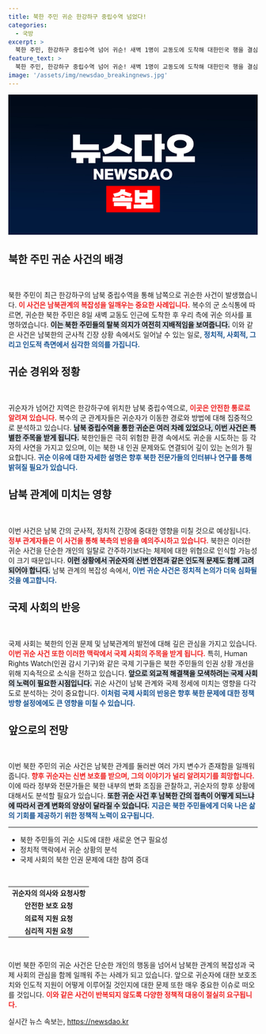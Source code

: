 ```yaml
---
title: 북한 주민 귀순 한강하구 중립수역 넘었다!
categories:
  - 국방
excerpt: >
  북한 주민, 한강하구 중립수역 넘어 귀순! 새벽 1명이 교동도에 도착해 대한민국 행을 결심한 소식이 전해졌다. 이번 사건의 배경은 과연 무엇일까?
feature_text: >
  북한 주민, 한강하구 중립수역 넘어 귀순! 새벽 1명이 교동도에 도착해 대한민국 행을 결심한 소식이 전해졌다. 이번 사건의 배경은 과연 무엇일까?
image: '/assets/img/newsdao_breakingnews.jpg'
---
```


<p><img src="/assets/img/newsdao_breakingnews.jpg" alt="flaretime 속보" /></p>

<h2 data-ke-size="size26">북한 주민 귀순 사건의 배경</h2>

<p data-ke-size="size16">&nbsp;</p>

<p>북한 주민이 최근 한강하구의 남북 중립수역을 통해 남쪽으로 귀순한 사건이 발생했습니다. <b><span style="color: #ee2323;">이 사건은 남북관계의 복잡성을 일깨우는 중요한 사례입니다.</span></b> 복수의 군 소식통에 따르면, 귀순한 북한 주민은 8일 새벽 교동도 인근에 도착한 후 우리 측에 귀순 의사를 표명하였습니다. <b><span style="background-color: #21538527;">이는 북한 주민들의 탈북 의지가 여전히 지배적임을 보여줍니다.</span></b> 이와 같은 사건은 남북한의 군사적 긴장 상황 속에서도 일어날 수 있는 일로, <b><span style="color: #1a5490;">정치적, 사회적, 그리고 인도적 측면에서 심각한 의의를 가집니다.</span></b></p>

<h2 data-ke-size="size26">귀순 경위와 정황</h2>

<p data-ke-size="size16">&nbsp;</p>

<p>귀순자가 넘어간 지역은 한강하구에 위치한 남북 중립수역으로, <b><span style="color: #ee2323;">이곳은 안전한 통로로 알려져 있습니다.</span></b> 복수의 군 관계자들은 귀순자가 이동한 경로와 방법에 대해 집중적으로 분석하고 있습니다. <b><span style="background-color: #21538527;">남북 중립수역을 통한 귀순은 여러 차례 있었으나, 이번 사건은 특별한 주목을 받게 됩니다.</span></b> 북한인들은 극히 위험한 환경 속에서도 귀순을 시도하는 등 각자의 사연을 가지고 있으며, 이는 북한 내 인권 문제와도 연결되어 깊이 있는 논의가 필요합니다. <b><span style="color: #1a5490;">귀순 이유에 대한 자세한 설명은 향후 북한 전문가들의 인터뷰나 연구를 통해 밝혀질 필요가 있습니다.</span></b></p>

<h2 data-ke-size="size26">남북 관계에 미치는 영향</h2>

<p data-ke-size="size16">&nbsp;</p>

<p>이번 사건은 남북 간의 군사적, 정치적 긴장에 중대한 영향을 미칠 것으로 예상됩니다. <b><span style="color: #ee2323;">정부 관계자들은 이 사건을 통해 북측의 반응을 예의주시하고 있습니다.</span></b> 북한은 이러한 귀순 사건을 단순한 개인의 일탈로 간주하기보다는 체제에 대한 위협으로 인식할 가능성이 크기 때문입니다. <b><span style="background-color: #21538527;">이런 상황에서 귀순자의 신변 안전과 같은 인도적 문제도 함께 고려되어야 합니다.</span></b> 남북 관계의 복잡성 속에서, <b><span style="color: #1a5490;">이번 귀순 사건은 정치적 논의가 더욱 심화될 것을 예고합니다.</span></b></p>

<h2 data-ke-size="size26">국제 사회의 반응</h2>

<p data-ke-size="size16">&nbsp;</p>

<p>국제 사회는 북한의 인권 문제 및 남북관계의 발전에 대해 깊은 관심을 가지고 있습니다. <b><span style="color: #ee2323;">이번 귀순 사건 또한 이러한 맥락에서 국제 사회의 주목을 받게 됩니다.</span></b> 특히, Human Rights Watch(인권 감시 기구)와 같은 국제 기구들은 북한 주민들의 인권 상황 개선을 위해 지속적으로 소식을 전하고 있습니다. <b><span style="background-color: #21538527;">앞으로 외교적 해결책을 모색하려는 국제 사회의 노력이 필요한 시점입니다.</span></b> 귀순 사건이 남북 관계와 국제 정세에 미치는 영향을 다각도로 분석하는 것이 중요합니다. <b><span style="color: #1a5490;">이처럼 국제 사회의 반응은 향후 북한 문제에 대한 정책 방향 설정에에도 큰 영향을 미칠 수 있습니다.</span></b></p>

<h2 data-ke-size="size26">앞으로의 전망</h2>

<p data-ke-size="size16">&nbsp;</p>

<p>이번 북한 주민의 귀순 사건은 남북한 관계를 둘러싼 여러 가지 변수가 존재함을 일깨워 줍니다. <b><span style="color: #ee2323;">향후 귀순자는 신변 보호를 받으며, 그의 이야기가 널리 알려지기를 희망합니다.</span></b> 이에 따라 정부와 전문가들은 북한 내부의 변화 조짐을 관찰하고, 귀순자의 향후 상황에 대해서도 분석할 필요가 있습니다. <b><span style="background-color: #21538527;">또한 귀순 사건 후 남북한 간의 접촉이 어떻게 되느냐에 따라서 관계 변화의 양상이 달라질 수 있습니다.</span></b> <b><span style="color: #1a5490;">지금은 북한 주민들에게 더욱 나은 삶의 기회를 제공하기 위한 정책적 노력이 요구됩니다.</span></b></p>

<hr/>

<ul>
    <li>북한 주민들의 귀순 시도에 대한 새로운 연구 필요성</li>
    <li>정치적 맥락에서 귀순 상황의 분석</li>
    <li>국제 사회의 북한 인권 문제에 대한 참여 증대</li>
</ul>

<p data-ke-size="size16">&nbsp;</p>

<table style="width: 100%;">
    <tr>
        <td style="text-align: center; height: 17px;"><b>귀순자의 의사와 요청사항</b></td>
    </tr>
    <tr>
        <td style="text-align: center; height: 17px;"><b>안전한 보호 요청</b></td>
    </tr>
    <tr>
        <td style="text-align: center; height: 17px;"><b>의료적 지원 요청</b></td>
    </tr>
    <tr>
        <td style="text-align: center; height: 17px;"><b>심리적 지원 요청</b></td>
    </tr>
</table>

<p data-ke-size="size16">&nbsp;</p>

<p>이번 북한 주민의 귀순 사건은 단순한 개인의 행동을 넘어서 남북한 관계의 복잡성과 국제 사회의 관심을 함께 일깨워 주는 사례가 되고 있습니다. 앞으로 귀순자에 대한 보호조치와 인도적 지원이 어떻게 이루어질 것인지에 대한 문제 또한 매우 중요한 이슈로 떠오를 것입니다. <b><span style="color: #ee2323;">이와 같은 사건이 반복되지 않도록 다양한 정책적 대응이 절실히 요구됩니다.</span></b></p>
실시간 뉴스 속보는, <a href="https://newsdao.kr" rel="dofollow">https://newsdao.kr</a>


